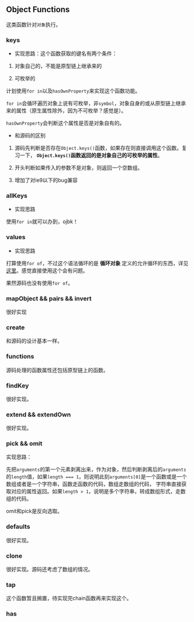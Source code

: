 ## Object Functions

这类函数针对`对象`执行。

### keys

- 实现思路：这个函数获取的键名有两个条件：

1. 对象自己的，不能是原型链上继承来的

2. 可枚举的

计划使用`for in`以及`hasOwnProperty`来实现这个函数功能。

`for in`会循环遍历对象上说有可枚举，非`symbol`，对象自身的或从原型链上继承来的属性（原生属性除外，因为不可枚举？感觉是）。

`hasOwnProperty`会判断这个属性是否是对象自有的。

- 和源码的区别

1. 源码先判断是否存在`Object.keys()`函数，如果存在则直接调用这个函数。复习一下， **`Object.keys()`函数返回的是对象自己的可枚举的属性**。

2. 开头判断如果传入的参数不是对象，则返回一个空数组。

3. 增加了对ie9以下的bug兼容


### allKeys

- 实现思路

使用`for in`就可以办到，ojbk！

### values

- 实现思路

打算使用`for of`，不过这个语法循环的是 **循环对象** 定义的允许循环的东西，详见[这里](https://developer.mozilla.org/en-US/docs/Web/JavaScript/Reference/Statements/for...of#Difference_between_for...of_and_for...in)。感觉直接使用这个会有问题。

果然源码也没有使用`for of`。

### mapObject && pairs && invert

很好实现

### create

和源码的设计基本一样。

### functions

源码处理的函数属性还包括原型链上的函数。

### findKey

很好实现。

### extend && extendOwn

很好实现。

### pick && omit

实现思路：

先把`arguments`的第一个元素剥离出来，作为对象，然后判断剥离后的`arguments`的`length`值，如果`length === 1`，则说明此刻`arguments[0]`是一个函数或是一个数组或者是一个字符串，函数走函数的代码，数组走数组的代码， 字符串直接获取对应的属性返回。如果`length > 1`，说明是多个字符串，转成数组形式，走数组的代码。

omit和pick是反向选取。

### defaults

很好实现。

### clone

很好实现。源码还考虑了数组的情况。

### tap

这个函数暂且搁置，待实现完chain函数再来实现这个。

### has